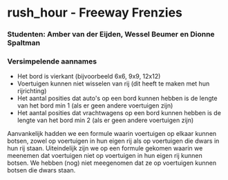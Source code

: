 # rush_hour - Freeway Frenzies

### Studenten: Amber van der Eijden, Wessel Beumer en Dionne Spaltman

### Versimpelende aannames
- Het bord is vierkant (bijvoorbeeld 6x6, 9x9, 12x12)
- Voertuigen kunnen niet wisselen van rij (dit heeft te maken met hun rijrichting) 
- Het aantal posities dat auto's op een bord kunnen hebben is de lengte van het bord min 1 (als er geen andere voertuigen zijn)
- Het aantal posities dat vrachtwagens op een bord kunnen hebben is de lengte van het bord min 2 (als er geen andere voertuigen zijn)

Aanvankelijk hadden we een formule waarin voertuigen op elkaar kunnen botsen, zowel op voertuigen in hun eigen rij als op voertuigen die dwars in hun rij staan. 
Uiteindelijk zijn we op een formule gekomen waarin we meenemen dat voertuigen niet op voertuigen in hun eigen rij kunnen botsen. We hebben (nog) niet meegenomen dat ze op voertuigen kunnen botsen die dwars staan. 



